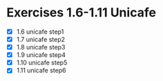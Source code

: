 # Exercises 1.6-1.11 Unicafe
- [X] 1.6 unicafe step1
- [X] 1.7 unicafe step2
- [X] 1.8 unicafe step3
- [X] 1.9 unicafe step4
- [X] 1.10 unicafe step5
- [X] 1.11 unicafe step6
